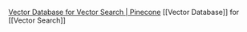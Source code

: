 
[Vector Database for Vector Search | Pinecone](https://www.pinecone.io/)
[[Vector Database]] for [[Vector Search]]
